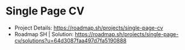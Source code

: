 # Single Page CV

- Project Details: https://roadmap.sh/projects/single-page-cv
- Roadmap SH | Solution: https://roadmap.sh/projects/single-page-cv/solutions?u=64d3087faa497d7fa5190888
